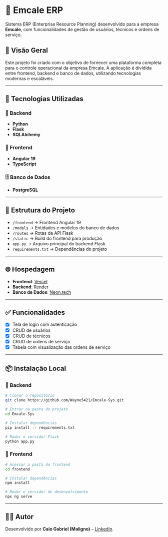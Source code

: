# 💼 Emcale ERP

Sistema ERP (Enterprise Resource Planning) desenvolvido para a empresa **Emcale**, com funcionalidades de gestão de usuários, técnicos e ordens de serviço.

## 📌 Visão Geral

Este projeto foi criado com o objetivo de fornecer uma plataforma completa para o controle operacional da empresa Emcale. A aplicação é dividida entre frontend, backend e banco de dados, utilizando tecnologias modernas e escaláveis.

---

## 🚀 Tecnologias Utilizadas

### 🔧 Backend
- **Python**
- **Flask**
- **SQLAlchemy**

### 🎨 Frontend
- **Angular 19**
- **TypeScript**

### 🗄️ Banco de Dados
- **PostgreSQL**

---

## 📂 Estrutura do Projeto

- `/frontend` → Frontend Angular 19
- `/models` → Entidades e modelos do banco de dados
- `/routes` → Rotas da API Flask
- `/static` → Build do frontend para produção
- `app.py` → Arquivo principal do backend Flask
- `requirements.txt` → Dependências do projeto

---

## 🌐 Hospedagem

- **Frontend**: [Vercel](https://vercel.com)
- **Backend**: [Render](https://render.com)
- **Banco de Dados**: [Neon.tech](https://neon.tech)

---

## ✅ Funcionalidades

- [x] Tela de login com autenticação
- [x] CRUD de usuários
- [x] CRUD de técnicos
- [x] CRUD de ordens de serviço
- [x] Tabela com visualização das ordens de serviço

---

## 📦 Instalação Local

### 🔧 Backend

```bash
# Clonar o repositório
git clone https://github.com/Wayne5421/Emcale-Sys.git

# Entrar na pasta do projeto
cd Emcale-Sys

# Instalar dependências
pip install -r requirements.txt

# Rodar o servidor Flask
python app.py
```

### 🎨 Frontend

```bash
# Acessar a pasta do frontend
cd frontend

# Instalar dependências
npm install

# Rodar o servidor de desenvolvimento
npx ng serve
```

---

## 👨‍💻 Autor

Desenvolvido por **Caio Gabriel (Maligno)** – [LinkedIn](https://www.linkedin.com/in/wayne5421/).
